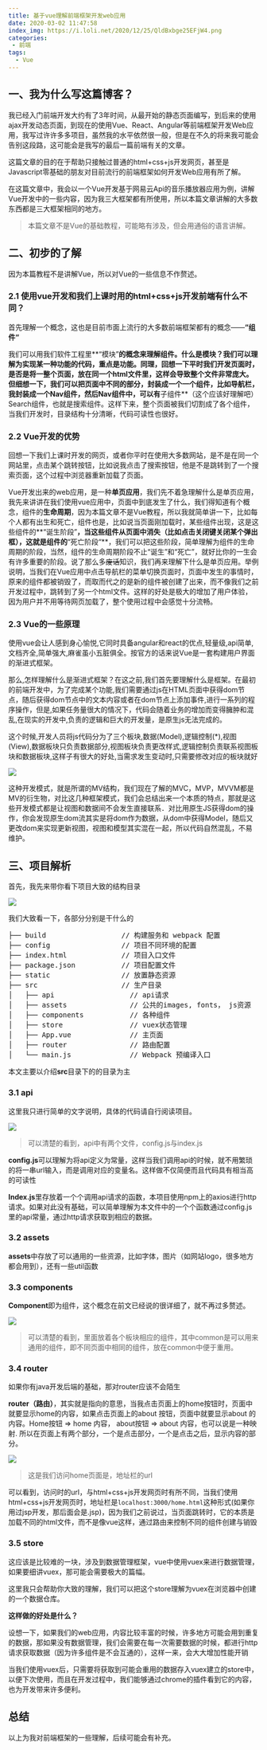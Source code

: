 ```yaml
---
title: 基于vue理解前端框架开发web应用
date: 2020-03-02 11:47:58
index_img: https://i.loli.net/2020/12/25/QldBxbge25EFjW4.png
categories:
 - 前端
tags:
  - Vue
---
```


## 一、我为什么写这篇博客？
我已经入门前端开发大约有了3年时间，从最开始的静态页面编写，到后来的使用ajax开发动态页面，到现在的使用Vue、React、Angular等前端框架开发Web应用，我写过许许多多项目，虽然我的水平依然很一般，但是在不久的将来我可能会告别这段路，这可能会是我写的最后一篇前端有关的文章。

这篇文章的目的在于帮助只接触过普通的html+css+js开发网页，甚至是Javascript零基础的朋友对目前流行的前端框架如何开发Web应用有所了解。

在这篇文章中，我会以一个Vue开发基于网易云Api的音乐播放器应用为例，讲解Vue开发中的一些内容，因为我三大框架都有所使用，所以本篇文章讲解的大多数东西都是三大框架相同的地方。

> 本篇文章不是Vue的基础教程，可能略有涉及，但会用通俗的语言讲解。

## 二、初步的了解
因为本篇教程不是讲解Vue，所以对Vue的一些信息不作赘述。
### 2.1 使用vue开发和我们上课时用的html+css+js开发前端有什么不同？

首先理解一个概念，这也是目前市面上流行的大多数前端框架都有的概念——**“组件“**

我们可以用我们软件工程里**“模块”**的概念来理解组件。什么是模块？我们可以理解为实现某一种功能的代码，重点是功能。同理，回想一下平时我们开发页面时，是否是将一整个页面，放在同一个html文件里，这样会导致整个文件非常庞大。但细想一下，我们可以把页面中不同的部分，封装成一个一个组件，比如导航栏，我封装成一个Nav组件，然后Nav组件中，可以有**子组件**（这个应该好理解吧）Search组件，也就是搜索组件。这样下来，整个页面被我们切割成了各个组件，当我们开发时，目录结构十分清晰，代码可读性也很好。
### 2.2 Vue开发的优势
回想一下我们上课时开发的网页，或者你平时在使用大多数网站，是不是在同一个网站里，点击某个跳转按钮，比如说我点击了搜索按钮，他是不是跳转到了一个搜索页面，这个过程中浏览器重新加载了页面。

Vue开发出来的web应用，是一种**单页应用**，我们先不着急理解什么是单页应用，我先来讲讲在我们使用vue应用中，页面中到底发生了什么，我们得知道有个概念，组件的**生命周期**，因为本篇文章不是Vue教程，所以我就简单讲一下，比如每个人都有出生和死亡，组件也是，比如说当页面刚加载时，某些组件出现，这是这些组件的**“诞生阶段”**，当这些组件从页面中消失（比如点击关闭键关闭某个弹出框），这就是组件的**“死亡阶段“**，我们可以把这些阶段，简单理解为组件的生命周期的阶段，当然，组件的生命周期阶段不止“诞生”和“死亡”，就好比你的一生会有许多重要的阶段。说了那么多~~废话~~知识，我们再来理解下什么是单页应用。举例说明，当我们在Vue应用中点击导航栏的菜单切换页面时，页面中发生的事情时，原来的组件都被销毁了，而取而代之的是新的组件被创建了出来，而不像我们之前开发过程中，跳转到了另一个html文件。这样的好处是极大的增加了用户体验，因为用户并不用等待网页加载了，整个使用过程中会感觉十分流畅。

### 2.3 Vue的一些原理

使用vue会让人感到身心愉悦,它同时具备angular和react的优点,轻量级,api简单,文档齐全,简单强大,麻雀虽小五脏俱全。按官方的话来说Vue是一套构建用户界面的渐进式框架。

那么,怎样理解什么是渐进式框架？在这之前,我们首先要理解什么是框架。在最初的前端开发中，为了完成某个功能,我们需要通过js在HTML页面中获得dom节点，随后获得dom节点中的文本内容或者在dom节点上添加事件,进行一系列的程序操作，但是,如果任务量很大的情况下，代码会随着业务的增加而变得臃肿和混乱,在现实的开发中,负责的逻辑和巨大的开发量，是原生js无法完成的。

这个时候,开发人员将js代码分为了三个板块,数据(Model),逻辑控制(*),视图(View),数据板块只负责数据部分,视图板块负责更改样式,逻辑控制负责联系视图板块和数据板块,这样子有很大的好处,当需求发生变动时,只需要修改对应的板块就好

![](/image/基于vue理解前端框架开发web应用/1.png)

这种开发模式，就是所谓的MV结构，我们现在了解的MVC，MVP，MVVM都是MV的衍生物，对比这几种框架模式，我们会总结出来一个本质的特点，那就是这些开发模式都是让视图和数据间不会发生直接联系．对比用原生JS获得dom的操作，你会发现原生dom流其实是将dom作为数据，从dom中获得Model，随后又更改dom来实现更新视图，视图和模型其实混在一起，所以代码自然混乱，不易维护。

## 三、项目解析

首先，我先来带你看下项目大致的结构目录

![](/image/基于vue理解前端框架开发web应用/2.png)

我们大致看一下，各部分分别是干什么的

<pre>
├── build                  // 构建服务和 webpack 配置
├── config                 // 项目不同环境的配置
├── index.html             // 项目入口文件
├── package.json           // 项目配置文件
├── static                 // 放置静态资源
├── src                    // 生产目录
│   ├── api                  // api请求
│   ├── assets               // 公共的images, fonts， js资源
│   ├── components           // 各种组件
│   ├── store                // vuex状态管理
│   ├── App.vue              // 主页面
│   ├── router               // 路由配置
│   └── main.js              // Webpack 预编译入口
</pre>

本文主要以介绍**src**目录下的的目录为主
### 3.1 api
这里我只进行简单的文字说明，具体的代码请自行阅读项目。

![](/image/基于vue理解前端框架开发web应用/3.png)

>可以清楚的看到，api中有两个文件，config.js与index.js

**config.js**可以理解为将api定义为常量，这样当我们调用api的时候，就不用繁琐的将一串url输入，而是调用对应的变量名。这样做不仅简便而且代码具有相当高的可读性

**Index.js**里存放着一个个调用api请求的函数，本项目使用npm上的axios进行http请求。如果对此没有基础，可以简单理解为本文件中的一个个函数通过config.js里的api常量，通过http请求获取到相应的数据。

### 3.2 assets

**assets**中存放了可以通用的一些资源，比如字体，图片（如网站logo，很多地方都会用到），还有一些util函数

### 3.3 components

**Component**即为组件，这个概念在前文已经说的很详细了，就不再过多赘述。

![](/image/基于vue理解前端框架开发web应用/4.png)

>可以清楚的看到，里面放着各个板块相应的组件，其中common是可以用来通用的组件，即不同页面中相同的组件，放在common中便于重用。

### 3.4 router

如果你有java开发后端的基础，那对router应该不会陌生

**router（路由）**，其实就是指向的意思，当我点击页面上的home按钮时，页面中就要显示home的内容，如果点击页面上的about 按钮，页面中就要显示about 的内容。Home按钮  => home 内容， about按钮 => about 内容，也可以说是一种映射. 所以在页面上有两个部分，一个是点击部分，一个是点击之后，显示内容的部分。 

![](/image/基于vue理解前端框架开发web应用/5.png)

> 这是我们访问home页面是，地址栏的url

可以看到，访问时的url，与html+css+js开发网页时有所不同，当我们使用html+css+js开发网页时，地址栏是```localhost:3000/home.html```这种形式(如果你用过jsp开发，那后面会是.jsp)，因为我们之前说过，当页面跳转时，它的本质是加载不同的html文件，而不是像vue这样，通过路由来控制不同的组件创建与销毁

### 3.5 store
这应该是比较难的一块，涉及到数据管理框架，vue中使用vuex来进行数据管理，如果要细讲vuex，那可能会需要极大的篇幅。

这里我只会帮助你大致的理解，我们可以把这个store理解为vuex在浏览器中创建的一个数据仓库。

**这样做的好处是什么？**

设想一下，如果我们的web应用，内容比较丰富的时候，许多地方可能会用到重复的数据，那如果没有数据管理，我们会需要在每一次需要数据的时候，都进行http请求获取数据（因为许多组件是不会互通的），这样一来，会大大增加性能开销

当我们使用vuex后，只需要将获取到可能会重用的数据存入vuex建立的store中，以便下次使用，而且在开发过程中，我们能够通过chrome的插件看到它的内容，也为开发带来许多便利。

## 总结
以上为我对前端框架的一些理解，后续可能会有补充。


